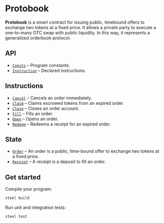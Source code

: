 # Protobook

**Protobook** is a smart contract for issuing public, timebound offers to exchange two tokens at a fixed price. It allows a private party to execute a one-to-many OTC swap with public liquidity. In this way, it represents a generalized orderbook protocol.

## API
- [`Consts`](api/src/consts.rs) – Program constants.
- [`Instruction`](api/src/instruction.rs) – Declared instructions.

## Instructions
- [`Cancel`](program/src/cancel.rs) – Cancels an order immediately.
- [`Claim`](program/src/claim.rs) – Claims escrowed tokens from an expired order.
- [`Close`](program/src/close.rs) – Closes an order account.
- [`Fill`](program/src/fill.rs) – Fills an order.
- [`Open`](program/src/open.rs) – Opens an order.
- [`Redeem`](program/src/redeem.rs) – Redeems a receipt for an expired order.

## State
- [`Order`](api/src/state/order.rs) – An order is a public, time-bound offer to exchange two tokens at a fixed price.
- [`Receipt`](api/src/state/receipt.rs) – A receipt is a deposit to fill an order.

## Get started

Compile your program:
```sh
steel build
```

Run unit and integration tests:
```sh
steel test
```
